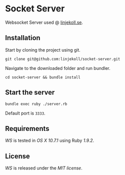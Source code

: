 # Socket Server

Websocket Server used @ [linjekoll.se](http://linjekoll.se).

## Installation

Start by cloning the project using git.

`git clone git@github.com:linjekoll/socket-server.git`

Navigate to the downloaded folder and run bundler.

`cd socket-server && bundle install`

## Start the server

`bundle exec ruby ./server.rb`

Default port is `3333`.

## Requirements

*WS* is tested in *OS X 10.7.1* using Ruby *1.9.2*.

## License

*WS* is released under the *MIT license*.